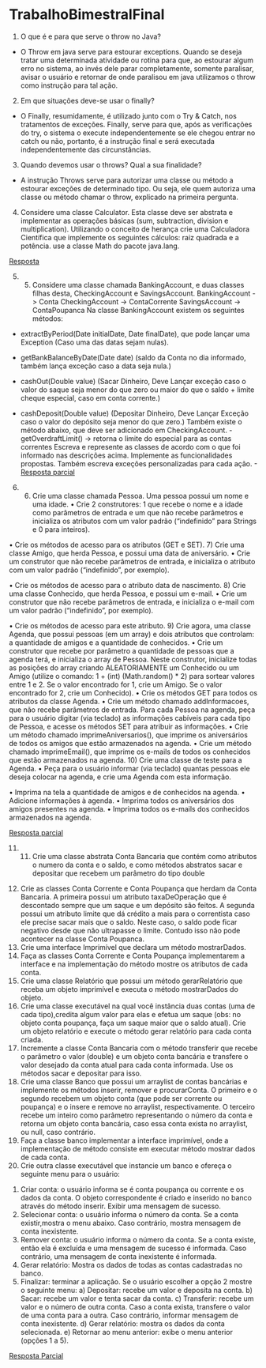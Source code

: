 # TrabalhoBimestralFinal

1. O que é e para que serve o throw no Java? 
 - O Throw em java serve para estourar exceptions. Quando se deseja tratar uma determinada atividade ou rotina para que, ao estourar algum erro no sistema, ao invés dele parar completamente, somente paralisar, avisar o usuário e retornar de onde paralisou em java utilizamos o throw como instrução para tal ação.
2. Em que situações deve-se usar o finally?
 - O Finally, resumidamente, é utilizado junto com o Try & Catch, nos tratamentos de exceções. Finally, serve para que, após as verificações do try, o sistema o execute independentemente se ele chegou entrar no catch ou não, portanto, é a instrução final e será executada independentemente das circunstâncias.
3. Quando devemos usar o throws? Qual a sua finalidade? 
  - A instrução Throws serve para autorizar uma classe ou método a estourar exceções de determinado tipo. Ou seja, ele quem autoriza uma classe ou método chamar o throw, explicado na primeira pergunta.
4. Considere uma classe Calculator. Esta classe deve ser abstrata e implementar as operações básicas (sum, subtraction, division e multiplication). Utilizando o conceito de herança crie uma Calculadora Científica que implemente os seguintes cálculos: raiz quadrada e a potência. use a classe Math do pacote java.lang. 

 [Resposta](trab4bim/Calculator/src/main/java/br/com/unipar/calculator/)
 
5. 5) Considere uma classe chamada BankingAccount, e duas classes filhas desta, CheckingAccount e SavingsAccount. 
BankingAccount -> Conta 
CheckingAccount -> ContaCorrente 
SavingsAccount -> ContaPoupanca 
Na classe BankingAccount existem os seguintes métodos: 
- extractByPeriod(Date initialDate, Date finalDate), que pode lançar uma Exception (Caso uma das datas sejam nulas). 

- getBankBalanceByDate(Date date) (saldo da Conta no dia informado, também lança exceção caso a data seja nula.) 

- cashOut(Double value) (Sacar Dinheiro, Deve Lançar exceção caso o valor do saque seja menor do que zero ou maior do que o saldo + limite cheque especial, caso em conta corrente.) 

- cashDeposit(Double value) (Depositar Dinheiro, Deve Lançar Exceção caso o valor do depósito seja menor do que zero.) 
Também existe o método abaixo, que deve ser adicionado em CheckingAccount. - getOverdraftLimit() -> retorna o limite do especial para as contas correntes 
Escreva e represente as classes de acordo com o que foi informado nas descrições acima. Implemente as funcionalidades propostas. Também escreva exceções personalizadas para cada ação. 
 -[Resposta parcial](trab4bim/Banking/src/main/java/br/com/unipar/banking/)
6. 6) Crie uma classe chamada Pessoa. 
Uma pessoa possui um nome e uma idade. 
• Crie 2 construtores: 1 que recebe o nome e a idade como parâmetros de entrada e um que não recebe parâmetros e inicializa os atributos com um valor padrão (“indefinido” para Strings e 0 para inteiros).

• Crie os métodos de acesso para os atributos (GET e SET). 
7) Crie uma classe Amigo, que herda Pessoa, e possui uma data de aniversário. 
• Crie um construtor que não recebe parâmetros de entrada, e inicializa o atributo com um valor padrão (“indefinido”, por exemplo). 

• Crie os métodos de acesso para o atributo data de nascimento. 
8) Crie uma classe Conhecido, que herda Pessoa, e possui um e-mail. 
• Crie um construtor que não recebe parâmetros de entrada, e inicializa o e-mail com um valor padrão (“indefinido”, por exemplo). 

• Crie os métodos de acesso para este atributo. 
9) Crie agora, uma classe Agenda, que possui pessoas (em um array) e dois atributos que controlam: a quantidade de amigos e a quantidade de conhecidos. 
• Crie um construtor que recebe por parâmetro a quantidade de pessoas que a agenda terá, e inicializa o array de Pessoa. 
Neste construtor, inicialize todas as posições do array criando ALEATORIAMENTE um Conhecido ou um Amigo 
(utilize o comando: 1 + (int) (Math.random() * 2) para sortear valores entre 1 e 2. Se o valor encontrado for 1, crie um Amigo. Se o valor encontrado for 2, crie um Conhecido). 
• Crie os métodos GET para todos os atributos da classe Agenda. 
• Crie um método chamado addInformacoes, que não recebe parâmetros de entrada. Para cada Pessoa na agenda, peça para o usuário digitar (via teclado) as informações cabíveis para cada tipo de Pessoa, e acesse os métodos SET para atribuir as informações. 
• Crie um método chamado imprimeAniversarios(), que imprime os aniversários de todos os amigos que estão armazenados na agenda. 
• Crie um método chamado imprimeEmail(), que imprime os e-mails de todos os conhecidos que estão armazenados na agenda. 
10) Crie uma classe de teste para a Agenda. 
• Peça para o usuário informar (via teclado) quantas pessoas ele deseja colocar na agenda, e crie uma Agenda com esta informação. 

• Imprima na tela a quantidade de amigos e de conhecidos na agenda. 
• Adicione informações à agenda.
• Imprima todos os aniversários dos amigos presentes na agenda. 
• Imprima todos os e-mails dos conhecidos armazenados na agenda.

 [Resposta parcial](trab4bim/Person/src/main/java/br/com/unipar/person/)
 
 11. 11) Crie uma classe abstrata Conta Bancaria que contém como atributos o numero da conta e o saldo, e como métodos abstratos sacar e depositar que recebem um parâmetro do tipo double 
12) Crie as classes Conta Corrente e Conta Poupança que herdam da Conta Bancaria. A primeira possui um atributo taxaDeOperação que é descontado sempre que um saque e um depósito são feitos. A segunda possui um atributo limite que dá crédito a mais para o correntista caso ele precise sacar mais que o saldo. Neste caso, o saldo pode ficar negativo desde que não ultrapasse o limite. Contudo isso não pode acontecer na classe Conta Poupanca. 
13) Crie uma interface Imprimível que declara um método mostrarDados. 
14) Faça as classes Conta Corrente e Conta Poupança implementarem a interface e na implementação do método mostre os atributos de cada conta. 
15) Crie uma classe Relatório que possui um método gerarRelatório que receba um objeto imprimível e executa o método mostrarDados do objeto. 
16) Crie uma classe executável na qual você instância duas contas (uma de cada tipo),credita algum valor para elas e efetua um saque (obs: no objeto conta poupança, faça um saque maior que o saldo atual). Crie um objeto relatório e execute o método gerar relatório para cada conta criada. 
17) Incremente a classe Conta Bancaria com o método transferir que recebe o parâmetro o valor (double) e um objeto conta bancária e transfere o valor desejado da conta atual para cada conta informada. Use os métodos sacar e depositar para isso. 
18) Crie uma classe Banco que possui um arraylist de contas bancárias e implemente os métodos inserir, remover e procurarConta. O primeiro e o segundo recebem um objeto conta (que pode ser corrente ou poupança) e o insere e remove no 
arraylist, respectivamente. O terceiro recebe um inteiro como parâmetro representando o número da conta e retorna um objeto conta bancária, caso essa conta exista no arraylist, ou null, caso contrário. 
19) Faça a classe banco implementar a interface imprimível, onde a implementação de método consiste em executar método mostrar dados de cada conta. 
20) Crie outra classe executável que instancie um banco e ofereça o seguinte menu para o usuário:
1. Criar conta: o usuário informa se é conta poupança ou corrente e os dados da conta. O objeto correspondente é criado e inserido no banco através do método inserir. Exibir uma mensagem de sucesso. 
2. Selecionar conta: o usuário informa o número da conta. Se a conta existir,mostra o menu abaixo. Caso contrário, mostra mensagem de conta inexistente. 
3. Remover conta: o usuário informa o número da conta. Se a conta existe, então ela é excluída e uma mensagem de sucesso é informada. Caso contrário, uma mensagem de conta inexistente é informada. 
4. Gerar relatório: Mostra os dados de todas as contas cadastradas no banco. 
5. Finalizar: terminar a aplicação. 
Se o usuário escolher a opção 2 mostre o seguinte menu: 
a) Depositar: recebe um valor e deposita na conta. 
b) Sacar: recebe um valor e tenta sacar da conta. 
c) Transferir: recebe um valor e o número de outra conta. Caso a conta exista, transfere o valor de uma conta para a outra. Caso contrário, informar mensagem de conta inexistente. 
d) Gerar relatório: mostra os dados da conta selecionada. 
e) Retornar ao menu anterior: exibe o menu anterior (opções 1 a 5). 
 
 [Resposta Parcial](trab4bim/BankAccount/src/main/java/br/com/unipar/bankaccount/)
